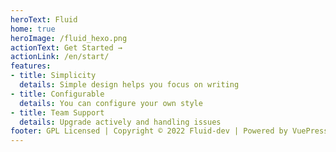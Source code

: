 ```yaml
---
heroText: Fluid
home: true
heroImage: /fluid_hexo.png
actionText: Get Started →
actionLink: /en/start/
features:
- title: Simplicity
  details: Simple design helps you focus on writing
- title: Configurable
  details: You can configure your own style
- title: Team Support
  details: Upgrade actively and handling issues
footer: GPL Licensed | Copyright © 2022 Fluid-dev | Powered by VuePress
---
```

